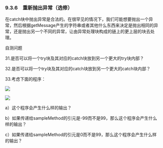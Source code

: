    

### 9.3.6　重新抛出异常（选修）

在catch块中抛出异常是合法的。在很罕见的情况下，我们可能想要抛出一个异常，然后根据getMessage产生的字符串或者其他什么东西来决定是抛出相同的异常，还是抛出另一个不同的异常，让由异常处理块构成的链上的更上层的块去处理。

自测问题

31.是否可以将一个try块及其对应的catch块放到另一个更大的try块内部？

32.是否可以将一个try块及其对应的catch块放到另一个更大的catch块内部？

33.考虑下面的程序：

![](0-Assets/Epubook/程序员编程语言经典合集（计算机科学丛书5册套装），javapython编程语言含经典教材龙书《编译原理》%20(Bruce%20Eckel%20%20Alfred%20V.%20Aho%20%20Monica%20S.%20Lam%20etc.)%20(Z-Library)/images/image11021.jpeg)

![](0-Assets/Epubook/程序员编程语言经典合集（计算机科学丛书5册套装），javapython编程语言含经典教材龙书《编译原理》%20(Bruce%20Eckel%20%20Alfred%20V.%20Aho%20%20Monica%20S.%20Lam%20etc.)%20(Z-Library)/images/image11022.jpeg)

a）这个程序会产生什么样的输出？

b）如果传递给sampleMethod的引元是-99而不是99，那么这个程序会产生什么样的输出？

c）如果传递给sampleMethod的引元是0而不是99，那么这个程序会产生什么样的输出？
